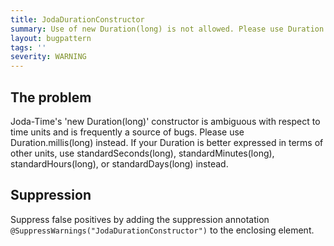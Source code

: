 ```yaml
---
title: JodaDurationConstructor
summary: Use of new Duration(long) is not allowed. Please use Duration.millis(long) instead.
layout: bugpattern
tags: ''
severity: WARNING
---
```


<!--
*** AUTO-GENERATED, DO NOT MODIFY ***
To make changes, edit the @BugPattern annotation or the explanation in docs/bugpattern.
-->

## The problem
Joda-Time's 'new Duration(long)' constructor is ambiguous with respect to time units and is frequently a source of bugs. Please use Duration.millis(long) instead. If your Duration is better expressed in terms of other units, use standardSeconds(long), standardMinutes(long), standardHours(long), or standardDays(long) instead.

## Suppression
Suppress false positives by adding the suppression annotation `@SuppressWarnings("JodaDurationConstructor")` to the enclosing element.
